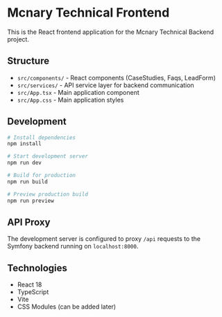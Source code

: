 # Mcnary Technical Frontend

This is the React frontend application for the Mcnary Technical Backend project.

## Structure

- `src/components/` - React components (CaseStudies, Faqs, LeadForm)
- `src/services/` - API service layer for backend communication
- `src/App.tsx` - Main application component
- `src/App.css` - Main application styles

## Development

```bash
# Install dependencies
npm install

# Start development server
npm run dev

# Build for production
npm run build

# Preview production build
npm run preview
```

## API Proxy

The development server is configured to proxy `/api` requests to the Symfony backend running on `localhost:8000`.

## Technologies

- React 18
- TypeScript
- Vite
- CSS Modules (can be added later)
